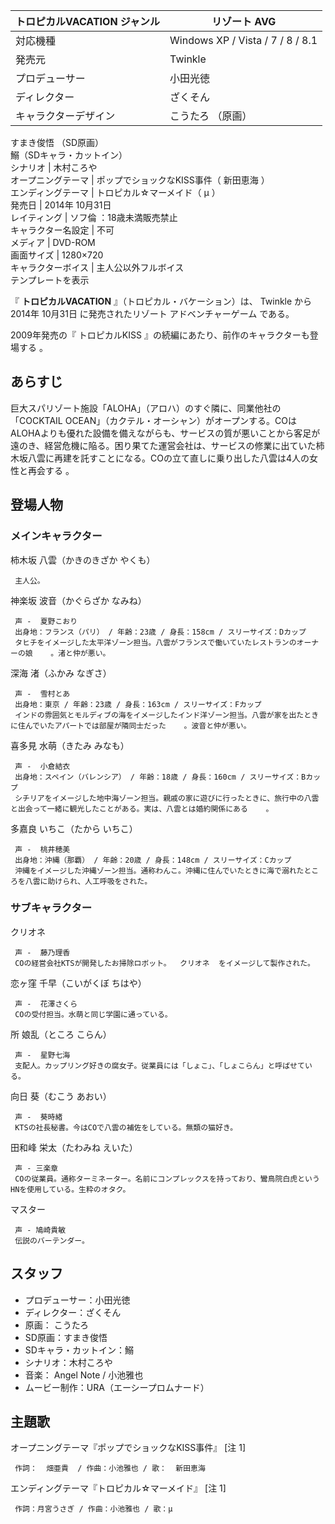 トロピカルVACATION  ジャンル  |  リゾート  AVG   
---|---  
対応機種  |  Windows XP  /  Vista  /  7  /  8  /  8.1   
発売元  |  Twinkle   
プロデューサー  |  小田光徳   
ディレクター  |  ざくそん   
キャラクターデザイン  |  こうたろ  （原画）   
すまき俊悟  （SD原画）  
鰯（SDキャラ・カットイン）  
シナリオ  |  木村ころや   
オープニングテーマ  |  ポップでショックなKISS事件（  新田恵海  ）   
エンディングテーマ  |  トロピカル☆マーメイド（  μ  ）   
発売日  |  2014年  10月31日   
レイティング  |  ソフ倫  ：18歳未満販売禁止   
キャラクター名設定  |  不可   
メディア  |  DVD-ROM   
画面サイズ  |  1280×720   
キャラクターボイス  |  主人公以外フルボイス   
テンプレートを表示  
  
『 **トロピカルVACATION** 』（トロピカル・バケーション）は、  Twinkle  から  2014年  10月31日  に発売されたリゾート
アドベンチャーゲーム  である。

2009年発売の『  トロピカルKISS  』の続編にあたり、前作のキャラクターも登場する    。

##  あらすじ  

巨大スパリゾート施設「ALOHA」（アロハ）のすぐ隣に、同業他社の「COCKTAIL
OCEAN」（カクテル・オーシャン）がオープンする。COはALOHAよりも優れた設備を備えながらも、サービスの質が悪いことから客足が遠のき、経営危機に陥る。困り果てた運営会社は、サービスの修業に出ていた柿木坂八雲に再建を託すことになる。COの立て直しに乗り出した八雲は4人の女性と再会する
  。

##  登場人物  

###  メインキャラクター  

柿木坂 八雲（かきのきざか やくも）

     主人公。 
神楽坂 波音（かぐらざか なみね）

     声 -  夏野こおり 
     出身地：フランス（パリ） / 年齢：23歳 / 身長：158cm / スリーサイズ：Dカップ 
     タヒチをイメージした太平洋ゾーン担当。八雲がフランスで働いていたレストランのオーナーの娘    。渚と仲が悪い。 
深海 渚（ふかみ なぎさ）

     声 -  雪村とあ 
     出身地：東京 / 年齢：23歳 / 身長：163cm / スリーサイズ：Fカップ 
     インドの雰囲気とモルディブの海をイメージしたインド洋ゾーン担当。八雲が家を出たときに住んでいたアパートでは部屋が隣同士だった    。波音と仲が悪い。 
喜多見 水萌（きたみ みなも）

     声 -  小倉結衣 
     出身地：スペイン（バレンシア） / 年齢：18歳 / 身長：160cm / スリーサイズ：Bカップ 
     シチリアをイメージした地中海ゾーン担当。親戚の家に遊びに行ったときに、旅行中の八雲と出会って一緒に観光したことがある。実は、八雲とは婚約関係にある    。 
多嘉良 いちこ（たから いちこ）

     声 -  桃井穂美 
     出身地：沖縄（那覇） / 年齢：20歳 / 身長：148cm / スリーサイズ：Cカップ 
     沖縄をイメージした沖縄ゾーン担当。通称わんこ。沖縄に住んでいたときに海で溺れたところを八雲に助けられ、人工呼吸をされた。 

###  サブキャラクター  

クリオネ

     声 -  藤乃理香 
     COの経営会社KTSが開発したお掃除ロボット。  クリオネ  をイメージして製作された。 
恋ヶ窪 千早（こいがくぼ ちはや）

     声 -  花澤さくら 
     COの受付担当。水萌と同じ学園に通っている。 
所 娘乱（ところ こらん）

     声 -  星野七海 
     支配人。カップリング好きの腐女子。従業員には「しょこ」、「しょこらん」と呼ばせている。 
向日 葵（むこう あおい）

     声 -  葵時緒 
     KTSの社長秘書。今はCOで八雲の補佐をしている。無類の猫好き。 
田和峰 栄太（たわみね えいた）

     声 - 三楽章 
     COの従業員。通称ターミネーター。名前にコンプレックスを持っており、鸞鳥院白虎というHNを使用している。生粋のオタク。 
マスター

     声 - 鳩崎貴敏 
     伝説のバーテンダー。 

##  スタッフ  

  * プロデューサー：小田光徳 
  * ディレクター：ざくそん 
  * 原画：  こうたろ 
  * SD原画：すまき俊悟 
  * SDキャラ・カットイン：鰯 
  * シナリオ：木村ころや 
  * 音楽：  Angel Note  /  小池雅也 
  * ムービー制作：URA（エーシープロムナード） 

##  主題歌  

オープニングテーマ『ポップでショックなKISS事件』  [注 1]

     作詞：  畑亜貴  / 作曲：小池雅也 / 歌：  新田恵海 
エンディングテーマ『トロピカル☆マーメイド』  [注 1]  

     作詞：月宮うさぎ / 作曲：小池雅也 / 歌：μ 

